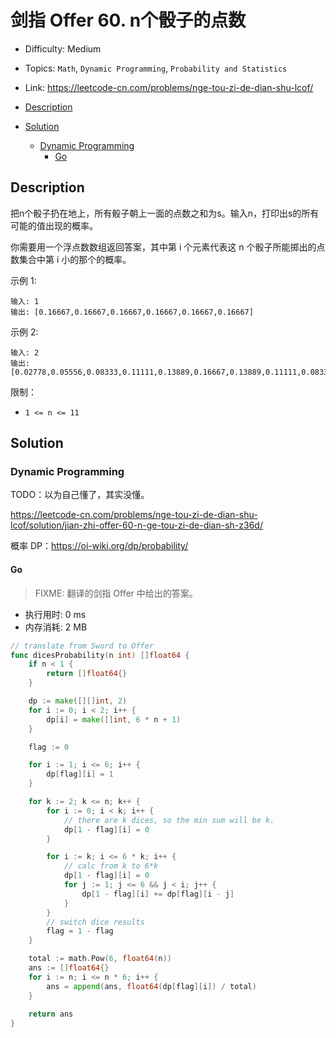 <!-- omit in toc -->
# 剑指 Offer 60.  n个骰子的点数

- Difficulty: Medium
- Topics: `Math`, `Dynamic Programming`, `Probability and Statistics`
- Link: https://leetcode-cn.com/problems/nge-tou-zi-de-dian-shu-lcof/

- [Description](#description)
- [Solution](#solution)
  - [Dynamic Programming](#dynamic-programming)
    - [Go](#go)

## Description

把n个骰子扔在地上，所有骰子朝上一面的点数之和为s。输入n，打印出s的所有可能的值出现的概率。

你需要用一个浮点数数组返回答案，其中第 i 个元素代表这 n 个骰子所能掷出的点数集合中第 i 小的那个的概率。

示例 1:
```
输入: 1
输出: [0.16667,0.16667,0.16667,0.16667,0.16667,0.16667]
```
示例 2:
```
输入: 2
输出: [0.02778,0.05556,0.08333,0.11111,0.13889,0.16667,0.13889,0.11111,0.08333,0.05556,0.02778]
```

限制：

- `1 <= n <= 11`


## Solution

### Dynamic Programming

TODO：以为自己懂了，其实没懂。

https://leetcode-cn.com/problems/nge-tou-zi-de-dian-shu-lcof/solution/jian-zhi-offer-60-n-ge-tou-zi-de-dian-sh-z36d/

概率 DP：https://oi-wiki.org/dp/probability/

#### Go

> FIXME: 翻译的剑指 Offer 中给出的答案。

- 执行用时: 0 ms
- 内存消耗: 2 MB

```go
// translate from Sword to Offer
func dicesProbability(n int) []float64 {
    if n < 1 {
        return []float64{}
    }

    dp := make([][]int, 2)
    for i := 0; i < 2; i++ {
        dp[i] = make([]int, 6 * n + 1)
    }

    flag := 0

    for i := 1; i <= 6; i++ {
        dp[flag][i] = 1
    }

    for k := 2; k <= n; k++ {
        for i := 0; i < k; i++ {
            // there are k dices, so the min sum will be k.
            dp[1 - flag][i] = 0
        }

        for i := k; i <= 6 * k; i++ {
            // calc from k to 6*k
            dp[1 - flag][i] = 0
            for j := 1; j <= 6 && j < i; j++ {
                dp[1 - flag][i] += dp[flag][i - j]
            }
        }
        // switch dice results
        flag = 1 - flag
    }

    total := math.Pow(6, float64(n))
    ans := []float64{}
    for i := n; i <= n * 6; i++ {
        ans = append(ans, float64(dp[flag][i]) / total)
    }
    
    return ans
}
```
